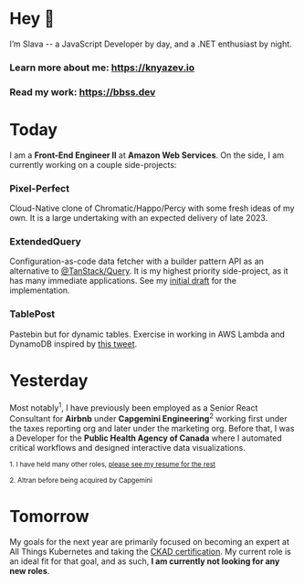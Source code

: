 # Hey 👋

I’m Slava -- a JavaScript Developer by day, and a .NET enthusiast by night.

### Learn more about me: https://knyazev.io 

### Read my work: https://bbss.dev 

# Today

I am a **Front-End Engineer II** at **Amazon Web Services**. On the side, I am currently working on a couple side-projects:

### Pixel-Perfect

Cloud-Native clone of Chromatic/Happo/Percy with some fresh ideas of my own. It is a large undertaking with an expected delivery of late 2023.

### ExtendedQuery

Configuration-as-code data fetcher with a builder pattern API as an alternative to [@TanStack/Query](https://github.com/TanStack/query). It is my highest priority side-project, as it has many immediate applications. See my [initial draft](https://user-images.githubusercontent.com/10255546/207960718-b7462a7c-b946-4ad3-8880-835e3c45b7e9.png) for the implementation.

### TablePost

Pastebin but for dynamic tables. Exercise in working in AWS Lambda and DynamoDB inspired by [this tweet](https://nitter.net/garybernhardt/status/1602825393194819584).

# Yesterday

Most notably<sup>1</sup>, I have previously been employed as a Senior React Consultant for **Airbnb** under **Capgemini Engineering**<sup>2</sup> working first under the taxes reporting org and later under the marketing org. Before that, I was a Developer for the **Public Health Agency of Canada** where I automated critical workflows and designed interactive data visualizations. 

<sup>1. I have held many other roles, [please see my resume for the rest](https://knyazev.io/resume/)</sup> 

<sup>2. Altran before being acquired by Capgemini</sup>

# Tomorrow

My goals for the next year are primarily focused on becoming an expert at All Things Kubernetes and taking the [CKAD certification](https://training.linuxfoundation.org/certification/certified-kubernetes-application-developer-ckad). My current role is an ideal fit for that goal, and as such, **I am currently not looking for any new roles**.
